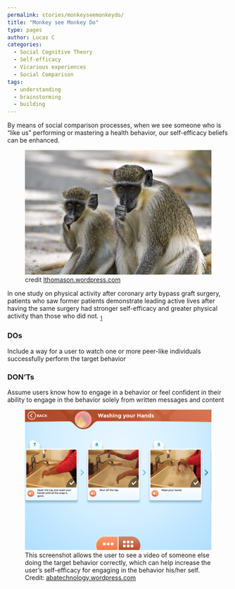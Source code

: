 ```yaml
---
permalink: stories/monkeyseemonkeydo/
title: "Monkey see Monkey Do"
type: pages
author: Lucas C
categories:
  - Social Cognitive Theory
  - Self-efficacy
  - Vicarious experiences
  - Social Comparison
tags:
  - understanding
  - brainstorming
  - building
---
```


<p>
  By means of social comparison processes, when we see someone who is “like us” performing or mastering a health behavior, our self-efficacy beliefs can be enhanced.
</p>

<figure>
    <a href="/assets/images/monkeysaymonkeydo_01.jpg">
      <img src="/assets/images/monkeysaymonkeydo_01.jpg">
    </a>
    <figcaption>
      credit
      <a href="https://lthomason.wordpress.com/2011/03/31/monkey-see-monkey-do-a-devotion/">lthomason.wordpress.com
      </a>
    </figcaption>
</figure>

<p>
  In one study on physical activity after coronary arty bypass graft surgery, patients who saw former patients demonstrate leading active lives after having the same surgery had stronger self-efficacy and greater physical activity than those who did not.
  <sub>
    <a href="https://books.google.com/books?hl=en&lr=&id=YjvuX4Q9s_wC&oi=fnd&pg=PA127&dq=Social+cognitive+theory.+&ots=QNKLI9Ni2l&sig=JPtRL1jrA7OVu7N28f4LQ-YFISA#v=onepage&q=Social%20cognitive%20theory.&f=false">1</a>
  </sub>
</p>

<h3>DOs</h3>
Include a way for a user to watch one or more peer-like individuals successfully perform the target behavior

<h3>DON’Ts</h3>
Assume users know how to engage in a behavior or feel confident in their ability to engage in the behavior solely from written messages and content

<figure>
  <a href="/assets/images/monkeysaymonkeydo_02.png">
    <img src="/assets/images/monkeysaymonkeydo_02.png">
  </a>
  <figcaption>
    This screenshot allows the user to see a video of someone else doing the target behavior correctly, which can help increase the user’s self-efficacy for engaging in the behavior his/her self. Credit:
    <a href="https://abatechnology.wordpress.com/2015/05/08/ido-hygiene/">abatechnology.wordpress.com
    </a>
  </figcaption>
</figure>
